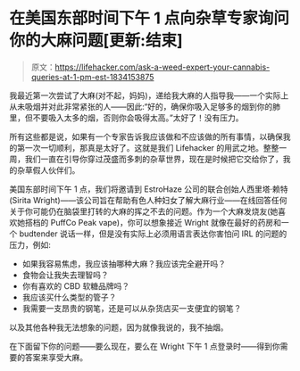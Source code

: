 # 在美国东部时间下午 1 点向杂草专家询问你的大麻问题[更新:结束]

> 原文：<https://lifehacker.com/ask-a-weed-expert-your-cannabis-queries-at-1-pm-est-1834153875>

我最近第一次尝试了大麻(对不起，妈妈)，递给我大麻的人指导我——一个实际上从未吸烟并对此非常紧张的人——因此:“好的，确保你吸入足够多的烟到你的肺里，但不要吸入太多的烟，否则你会吸得太高。”太好了！没有压力。



所有这些都是说，如果有一个专家告诉我应该做和不应该做的所有事情，以确保我的第一次一切顺利，那真是太好了。这就是我们 Lifehacker 的用武之地。整整一周，我们一直在引导你穿过茂盛而多刺的杂草世界，现在是时候把它交给你了，我的杂草假人伙伴们。

美国东部时间下午 1 点，我们将邀请到 EstroHaze 公司的联合创始人西里塔·赖特(Sirita Wright)——该公司旨在帮助有色人种妇女了解大麻行业——在线回答任何关于你可能仍在脑袋里打转的大麻的挥之不去的问题。作为一个大麻发烧友(她喜欢她搭档的 PuffCo Peak vape)，你可以想象接近 Wright 就像在最好的药房和一个 budtender 说话一样，但是没有实际上必须用语言表达你害怕问 IRL 的问题的压力，例如:

*   如果我容易焦虑，我应该抽哪种大麻？我应该完全避开吗？
*   食物会让我失去理智吗？
*   你有喜欢的 CBD 软糖品牌吗？
*   我应该买什么类型的管子？
*   我需要一支昂贵的钢笔，还是可以从杂货店买一支便宜的钢笔？

以及其他各种我无法想象的问题，因为就像我说的，我不抽烟。

在下面留下你的问题——要么现在，要么在 Wright 下午 1 点登录时——得到你需要的答案来享受大麻。